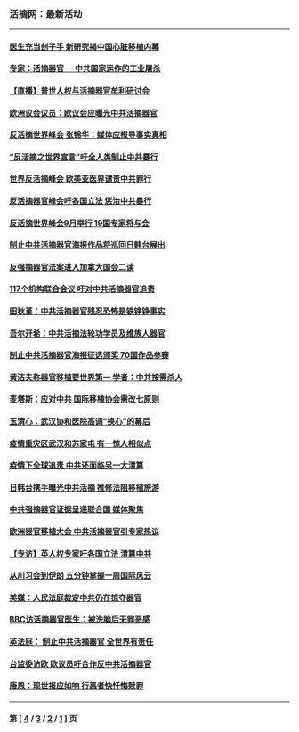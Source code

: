 ### 活摘网：最新活动
---
#### [医生充当刽子手 新研究揭中国心脏移植内幕](../../pages/nf5883/n13772291.md?08280430) 
#### [专家：活摘器官──中共国家运作的工业屠杀](../../pages/nf5883/n13761178.md?08280430) 
#### [【直播】普世人权与活摘器官牟利研讨会](../../pages/nf5883/n13425146.md?08280430) 
#### [欧洲议会议员：欧议会应曝光中共活摘器官](../../pages/nf5883/n13336571.md?08280430) 
#### [反活摘世界峰会 张锦华：媒体应报导事实真相](../../pages/nf5883/n13278502.md?08280430) 
#### [“反活摘之世界宣言”吁全人类制止中共暴行](../../pages/nf5883/n13259730.md?08280430) 
#### [世界反活摘峰会 欧美亚医界谴责中共罪行](../../pages/nf5883/n13253550.md?08280430) 
#### [反活摘器官峰会吁各国立法 惩治中共暴行](../../pages/nf5883/n13245052.md?08280430) 
#### [反活摘世界峰会9月举行 19国专家将与会](../../pages/nf5883/n13201492.md?08280430) 
#### [制止中共活摘器官海报作品将巡回日韩台展出](../../pages/nf5883/n13177791.md?08280430) 
#### [反强摘器官法案进入加拿大国会二读](../../pages/nf5883/n13033450.md?08280430) 
#### [117个机构联合会议 吁对中共活摘器官追责](../../pages/nf5883/n12775087.md?08280430) 
#### [田秋堇：中共活摘器官残忍恐怖是铁铮铮事实](../../pages/nf5883/n12702148.md?08280430) 
#### [吾尔开希：中共活摘法轮功学员及维族人器官](../../pages/nf5883/n12693197.md?08280430) 
#### [制止中共活摘器官海报征选颁奖 70国作品参赛](../../pages/nf5883/n12692050.md?08280430) 
#### [黄洁夫称器官移植要世界第一 学者：中共按需杀人](../../pages/nf5883/n12572329.md?08280430) 
#### [麦塔斯：应对中共 国际移植协会需改七原则](../../pages/nf5883/n12514711.md?08280430) 
#### [玉清心：武汉协和医院高调“换心”的幕后](../../pages/nf5883/n12298730.md?08280430) 
#### [疫情重灾区武汉和苏家屯 有一惊人相似点](../../pages/nf5883/n12150824.md?08280430) 
#### [疫情下全球追责 中共还面临另一大清算](../../pages/nf5883/n12070397.md?08280430) 
#### [日韩台携手曝光中共活摘 推修法阻移植旅游](../../pages/nf5883/n11712046.md?08280430) 
#### [中共强摘器官证据呈递联合国 媒体聚焦](../../pages/nf5883/n11546426.md?08280430) 
#### [欧洲器官移植大会 中共活摘器官引专家热议](../../pages/nf5883/n11539095.md?08280430) 
#### [【专访】英人权专家吁各国立法 清算中共](../../pages/nf5883/n11367315.md?08280430) 
#### [从川习会到伊朗 五分钟掌握一周国际风云](../../pages/nf5883/n11338520.md?08280430) 
#### [美媒：人民法庭裁定中共仍在掠夺器官](../../pages/nf5883/n11334897.md?08280430) 
#### [BBC访活摘器官医生：被洗脑后无罪恶感](../../pages/nf5883/n11335935.md?08280430) 
#### [英法庭： 制止中共活摘器官 全世界有责任](../../pages/nf5883/n11330691.md?08280430) 
#### [台监委访欧 欧议员吁合作反中共活摘器官](../../pages/nf5883/n11109190.md?08280430) 
#### [唐恩：现世报应如响 行恶者快忏悔赎罪](../../pages/nf5883/n11104016.md?08280430) 

---
#### 第 [ [4](./4.md?08280430) / [3](./3.md?08280430) / [2](./2.md?08280430) / [1](./1.md?08280430) ] 页
